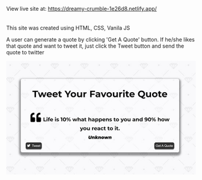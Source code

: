 View live site at: https://dreamy-crumble-1e26d8.netlify.app/ <br/> <br/><br/>
This site was created using HTML, CSS, Vanila JS

A user can generate a quote by clicking 'Get A Quote' button. If he/she likes that quote and want to tweet it, just click the Tweet button and send the quote to twitter

![Screenshot](https://github.com/nguyen-graykhoa/Tweet-A-Quote/blob/Main/Tweet-a-quote.JPG)
